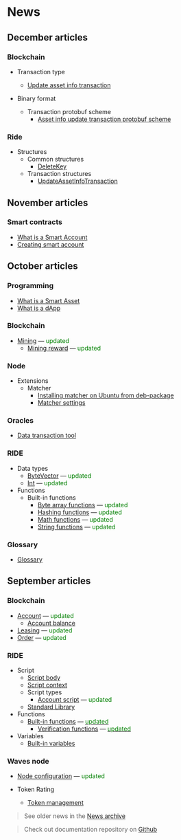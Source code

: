 # News

## December articles

### Blockchain

* Transaction type
  * [Update asset info transaction](blockchain/transaction-type/update-asset-info-transaction.md)

* Binary format
  * Transaction protobuf scheme
    * [Asset info update transaction protobuf scheme](blockchain/binary-format/transaction-protobuf-scheme/update-asset-info-transaction-protobuf-scheme.md)

### Ride

* Structures
  * Common structures
    * [DeleteKey](ride/structures/common-structures/delete-key.md)
  * Transaction structures
    * [UpdateAssetInfoTransaction](ride/structures/transaction-structures/update-asset-info-transaction.md)

## November articles

### Smart contracts

* [What is a Smart Account](smart-contracts/what-is-smart-account.md)
* [Creating smart account](smart-contracts/how-to-create-smart-account.md)

## October articles

### Programming

* [What is a Smart Asset](smart-contracts/what-is-smart-asset.md)
* [What is a dApp](smart-contracts/what-is-a-dapp.md)

### Blockchain

* [Mining](blockchain/mining.md) — <span style="color:green">updated</span>
  * [Mining reward](blockchain/mining/mining-reward.md) — <span style="color:green">updated</span>

### Node

* Extensions
  * Matcher
    * [Installing matcher on Ubuntu from deb-package](/waves-node/extensions/matcher/matcher-install-ubuntu-deb.md)
    * [Matcher settings](/waves-node/extensions/matcher/matcher-settings.md)

### Oracles

* [Data transaction tool](waves-oracles/data-transaction-tool.md)

### RIDE

* Data types
  * [ByteVector](ride/data-types/byte-vector.md) — <span style="color:green">updated</span>
  * [Int](ride/data-types/int.md) — <span style="color:green">updated</span>
* Functions
  * Built-in functions
    * [Byte array functions](ride/functions/built-in-functions/byte-array-functions.md) — <span style="color:green">updated</span>
    * [Hashing functions](ride/functions/built-in-functions/hashing-functions.md) — <span style="color:green">updated</span>
    * [Math functions](ride/functions/built-in-functions/math-functions.md) — <span style="color:green">updated</span>
    * [String functions](ride/functions/built-in-functions/string-functions.md) — <span style="color:green">updated</span>

### Glossary

* [Glossary](glossary/glossary.md)

## September articles

### Blockchain

* [Account](blockchain/account.md) — <span style="color:green">updated</span>
  * [Account balance](blockchain/account/account-balance.md)
* [Leasing](blockchain/leasing.md) — <span style="color:green">updated</span>
* [Order](blockchain/order.md) — <span style="color:green">updated</span>

### RIDE

* Script
  * [Script body](ride/script/script-body.md)
  * [Script context](ride/script/script-context.md)
  * Script types
    * [Account script](ride/script/script-types/account-script.md) — <span style="color:green">updated</span>
  * [Standard Library](ride/script/standard-library.md)
* Functions
  * [Built-in functions](ride/functions/built-in-functions.md) — [<span style="color:green">updated</span>](https://github.com/wavesplatform/waves-documentation/commit/b9c34cc7a7c0f540a2e41be8592233e1903da0d2#diff-b3344cfde38b2228710ac8c6a652a56d)
    * [Verification functions](ride/functions/built-in-functions/verification-functions.md) — [<span style="color:green">updated</span>](https://github.com/wavesplatform/waves-documentation/commit/de148968d16389068ce77865bcc3a482eb3fb9b5?diff=unified#diff-7d8db406e747ac90ad2ed0ae321fc5fe)
* Variables
  * [Built-in variables](ride/variables/built-in-variables.md)

### Waves node

* [Node configuration](waves-node/node-configuration.md) — <span style="color:green">updated</span>

* Token Rating
  * [Token management](waves-token-rating/token-management.md)

> See older news in the [News archive](miscellaneous/news-archive.md)

> Check out documentation repository on [Github](https://github.com/wavesplatform/waves-documentation)
